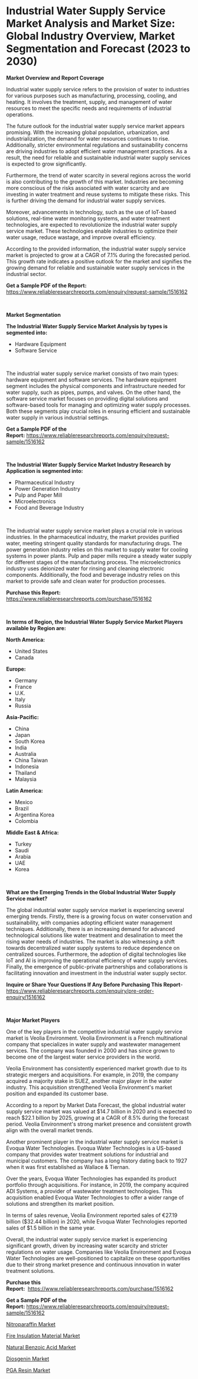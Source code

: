 <p><h1>Industrial Water Supply Service Market Analysis and Market Size: Global Industry Overview, Market Segmentation and Forecast (2023 to 2030)</h1></p><p><strong>Market Overview and Report Coverage</strong></p>
<p><p>Industrial water supply service refers to the provision of water to industries for various purposes such as manufacturing, processing, cooling, and heating. It involves the treatment, supply, and management of water resources to meet the specific needs and requirements of industrial operations.</p><p>The future outlook for the industrial water supply service market appears promising. With the increasing global population, urbanization, and industrialization, the demand for water resources continues to rise. Additionally, stricter environmental regulations and sustainability concerns are driving industries to adopt efficient water management practices. As a result, the need for reliable and sustainable industrial water supply services is expected to grow significantly.</p><p>Furthermore, the trend of water scarcity in several regions across the world is also contributing to the growth of this market. Industries are becoming more conscious of the risks associated with water scarcity and are investing in water treatment and reuse systems to mitigate these risks. This is further driving the demand for industrial water supply services.</p><p>Moreover, advancements in technology, such as the use of IoT-based solutions, real-time water monitoring systems, and water treatment technologies, are expected to revolutionize the industrial water supply service market. These technologies enable industries to optimize their water usage, reduce wastage, and improve overall efficiency.</p><p>According to the provided information, the industrial water supply service market is projected to grow at a CAGR of 7.1% during the forecasted period. This growth rate indicates a positive outlook for the market and signifies the growing demand for reliable and sustainable water supply services in the industrial sector.</p></p>
<p><strong>Get a Sample PDF of the Report:</strong> <a href="https://www.reliableresearchreports.com/enquiry/request-sample/1516162">https://www.reliableresearchreports.com/enquiry/request-sample/1516162</a></p>
<p>&nbsp;</p>
<p><strong>Market Segmentation</strong></p>
<p><strong>The Industrial Water Supply Service Market Analysis by types is segmented into:</strong></p>
<p><ul><li>Hardware Equipment</li><li>Software Service</li></ul></p>
<p>&nbsp;</p>
<p><p>The industrial water supply service market consists of two main types: hardware equipment and software services. The hardware equipment segment includes the physical components and infrastructure needed for water supply, such as pipes, pumps, and valves. On the other hand, the software service market focuses on providing digital solutions and software-based tools for managing and optimizing water supply processes. Both these segments play crucial roles in ensuring efficient and sustainable water supply in various industrial settings.</p></p>
<p><strong>Get a Sample PDF of the Report:</strong>&nbsp;<a href="https://www.reliableresearchreports.com/enquiry/request-sample/1516162">https://www.reliableresearchreports.com/enquiry/request-sample/1516162</a></p>
<p>&nbsp;</p>
<p><strong>The Industrial Water Supply Service Market Industry Research by Application is segmented into:</strong></p>
<p><ul><li>Pharmaceutical Industry</li><li>Power Generation Industry</li><li>Pulp and Paper Mill</li><li>Microelectronics</li><li>Food and Beverage Industry</li></ul></p>
<p>&nbsp;</p>
<p><p>The industrial water supply service market plays a crucial role in various industries. In the pharmaceutical industry, the market provides purified water, meeting stringent quality standards for manufacturing drugs. The power generation industry relies on this market to supply water for cooling systems in power plants. Pulp and paper mills require a steady water supply for different stages of the manufacturing process. The microelectronics industry uses deionized water for rinsing and cleaning electronic components. Additionally, the food and beverage industry relies on this market to provide safe and clean water for production processes.</p></p>
<p><strong>Purchase this Report:</strong>&nbsp; <a href="https://www.reliableresearchreports.com/purchase/1516162">https://www.reliableresearchreports.com/purchase/1516162</a></p>
<p>&nbsp;</p>
<p><strong>In terms of Region, the Industrial Water Supply Service Market Players available by Region are:</strong></p>
<p>
    <p> <strong> North America: </strong>
        <ul>
            <li>United States</li>
            <li>Canada</li>
        </ul>
        </p> 
    <p> <strong> Europe: </strong>
        <ul>
            <li>Germany</li>
            <li>France</li>
            <li>U.K.</li>
            <li>Italy</li>
            <li>Russia</li>
        </ul>
        </p> 
    <p> <strong> Asia-Pacific: </strong>
        <ul>
            <li>China</li>
            <li>Japan</li>
            <li>South Korea</li>
            <li>India</li>
            <li>Australia</li>
            <li>China Taiwan</li>
            <li>Indonesia</li>
            <li>Thailand</li>
            <li>Malaysia</li>
        </ul>
        </p> 
    <p> <strong> Latin America: </strong>
        <ul>
            <li>Mexico</li>
            <li>Brazil</li>
            <li>Argentina Korea</li>
            <li>Colombia</li>
        </ul>
        </p> 
    <p> <strong> Middle East & Africa: </strong>
        <ul>
            <li>Turkey</li>
            <li>Saudi</li>
            <li>Arabia</li>
            <li>UAE</li>
            <li>Korea</li>
        </ul>
    </p>
    </p>
<p>&nbsp;</p>
<p><strong>What are the Emerging Trends in the Global Industrial Water Supply Service market?</strong></p>
<p><p>The global industrial water supply service market is experiencing several emerging trends. Firstly, there is a growing focus on water conservation and sustainability, with companies adopting efficient water management techniques. Additionally, there is an increasing demand for advanced technological solutions like water treatment and desalination to meet the rising water needs of industries. The market is also witnessing a shift towards decentralized water supply systems to reduce dependence on centralized sources. Furthermore, the adoption of digital technologies like IoT and AI is improving the operational efficiency of water supply services. Finally, the emergence of public-private partnerships and collaborations is facilitating innovation and investment in the industrial water supply sector.</p></p>
<p><strong>Inquire or Share Your Questions If Any Before Purchasing This Report</strong>- <a href="https://www.reliableresearchreports.com/enquiry/pre-order-enquiry/1516162">https://www.reliableresearchreports.com/enquiry/pre-order-enquiry/1516162</a></p>
<p>&nbsp;</p>
<p><strong>Major Market Players</strong></p>
<p><p>One of the key players in the competitive industrial water supply service market is Veolia Environment. Veolia Environment is a French multinational company that specializes in water supply and wastewater management services. The company was founded in 2000 and has since grown to become one of the largest water service providers in the world.</p><p>Veolia Environment has consistently experienced market growth due to its strategic mergers and acquisitions. For example, in 2019, the company acquired a majority stake in SUEZ, another major player in the water industry. This acquisition strengthened Veolia Environment's market position and expanded its customer base.</p><p>According to a report by Market Data Forecast, the global industrial water supply service market was valued at $14.7 billion in 2020 and is expected to reach $22.1 billion by 2025, growing at a CAGR of 8.5% during the forecast period. Veolia Environment's strong market presence and consistent growth align with the overall market trends.</p><p>Another prominent player in the industrial water supply service market is Evoqua Water Technologies. Evoqua Water Technologies is a US-based company that provides water treatment solutions for industrial and municipal customers. The company has a long history dating back to 1927 when it was first established as Wallace & Tiernan.</p><p>Over the years, Evoqua Water Technologies has expanded its product portfolio through acquisitions. For instance, in 2019, the company acquired ADI Systems, a provider of wastewater treatment technologies. This acquisition enabled Evoqua Water Technologies to offer a wider range of solutions and strengthen its market position.</p><p>In terms of sales revenue, Veolia Environment reported sales of €27.19 billion ($32.44 billion) in 2020, while Evoqua Water Technologies reported sales of $1.5 billion in the same year.</p><p>Overall, the industrial water supply service market is experiencing significant growth, driven by increasing water scarcity and stricter regulations on water usage. Companies like Veolia Environment and Evoqua Water Technologies are well-positioned to capitalize on these opportunities due to their strong market presence and continuous innovation in water treatment solutions.</p></p>
<p><strong>Purchase this Report:</strong>&nbsp;&nbsp;<a href="https://www.reliableresearchreports.com/purchase/1516162">https://www.reliableresearchreports.com/purchase/1516162</a></p>
<p></p>
<p><strong>Get a Sample PDF of the Report:</strong>&nbsp;<a href="https://www.reliableresearchreports.com/enquiry/request-sample/1516162">https://www.reliableresearchreports.com/enquiry/request-sample/1516162</a></p>
<p><p><a href="https://medium.com/@sandyabbott2023/nitroparaffin-market-exploring-market-share-market-trends-and-future-growth-bbb2d88d1bad">Nitroparaffin Market</a></p><p><a href="https://medium.com/@hollymayert/analyzing-fire-insulation-material-market-global-industry-perspective-and-forecast-2023-to-2030-824b9ef163ff">Fire Insulation Material Market</a></p><p><a href="https://medium.com/@devyncasper/decoding-natural-benzoic-acid-market-metrics-market-share-trends-and-growth-patterns-b962aeaee313">Natural Benzoic Acid Market</a></p><p><a href="https://medium.com/@cameronhuel/diosgenin-market-trends-and-market-analysis-forecasted-for-period-2023-2030-90bb195e70e3">Diosgenin Market</a></p><p><a href="https://medium.com/@isaiasmarks/pga-resin-market-outlook-industry-overview-and-forecast-2023-to-2030-7950629ba9a4">PGA Resin Market</a></p></p>